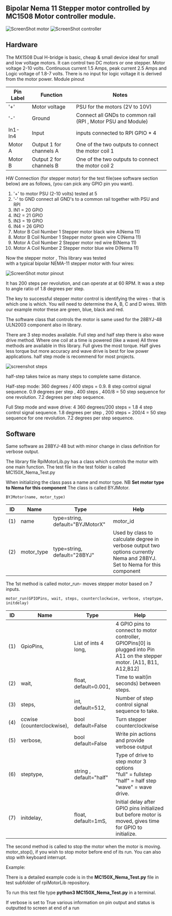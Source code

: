 Bipolar Nema 11 Stepper motor controlled by MC1508 Motor controller module.
---------------------------------------

![ScreenShot motor](https://raw.githubusercontent.com/gavinlyonsrepo/RpiMotorLib/master/images/nema11.jpg)
![ScreenShot controller](https://github.com/gavinlyonsrepo/RpiMotorLib/blob/master/images/MX15083.jpg)


Hardware
------------------------------------

The MX1508 Dual H-bridge is basic, cheap & small device ideal for small and low voltage motors.
It can control two DC motors or one stepper. Motor voltage 2-10 volts. Continuous current 1.5 Amps, peak current 2.5 Amps
and Logic voltage of 1.8-7 volts. There is no input for logic voltage it is derived from the motor power.
Module pinout


| Pin Label | Function | Notes|
| ------ | ------ | ------ |
| '+' | Motor voltage | PSU for the motors (2V to 10V) |
| '-' |Ground | Connect all GNDs to common rail (RPI , Motor PSU and Module) |
| In1-In4 |Input |inputs  connected to RPI GPIO * 4 |
| Motor A | Output 1 for channels A| One of the two outputs to connect the motor coil 1|
| Motor B | Output 2 for channels B| One of the two outputs to connect the motor coil 2 |

HW Connection (for stepper motor) for the test file(see software section below) are as follows,
(you can pick any GPIO pin you want).


1. '+' to motor PSU (2-10 volts) tested at 5
2. '-' to GND connect all GND's to a common rail together with PSU and RPI
3. IN1 = 20 GPIO
4. IN2 = 21 GPIO
5. IN3 = 19 GPIO
6. IN4 = 26 GPIO
7. Motor B Coil Number 1 Stepper motor  black wire A(Nema 11)
8. Motor B Coil Number 1 Stepper motor  green wire C(Nema 11)
9. Motor A Coil Number 2 Stepper motor  red wire B(Nema 11)
10. Motor A Coil Number 2 Stepper motor  blue wire D(Nema 11)


Now the stepper motor , This library was tested  
with a typical bipolar NEMA-11 stepper motor with four wires:

![ScreenShot motor pinout ](https://raw.githubusercontent.com/gavinlyonsrepo/RpiMotorLib/master/images/nema11pinout.jpg)

It has 200 steps per revolution, and can operate at at 60 RPM. 
It was a step to angle ratio of 1.8 degrees per step. 

The key to successful stepper motor control is identifying the wires - 
that is which one is which. You will need to determine 
the A, B, C and D wires. 
With our example motor these are green, blue, black and red.  

The software class that controls the motor is same used for the
28BYJ-48 ULN2003 component also in library.

There are 3 step modes available.
Full step and half step there is also wave drive method.
Where one coil at a time is powered (like a wave) 
All three methods are available in this library.
Full gives the most torque. Half gives less torque but more accuracy 
and wave drive is best for low power applications. half step mode is recommend 
for most projects.

![screenshot steps](https://raw.githubusercontent.com/gavinlyonsrepo/RpiMotorLib/master/images/figure3.jpg)

half-step takes twice as many steps to complete same distance.

Half-step mode: 
360 degrees / 400 steps = 0.9.
8 step control signal sequence.
0.9 degrees per step , 400 steps , 400/8 = 50 step sequence for one revolution.
7.2 degrees per step sequence.

Full Step mode and wave drive: 4
360 degrees/200 steps = 1.8
4 step control signal sequence.
1.8 degrees per step , 200 steps = 200/4 = 50 step sequence for one revolution.
7.2 degrees per step sequence.


Software
--------------------------------------------

Same software as 28BYJ-48  but with 
minor change in class definition for verbose output.

The library file RpiMotorLib.py has a class which controls the motor with one 
main function. The test file in the test folder is called MC150X_Nema_Test.py

When initializing the class pass a name and motor type.
NB **Set motor type to Nema for this component** 
The class is called BYJMotor.

`BYJMotor(name, motor_type)`

| ID  | Name   | Type   | Help | 
|-----|---------|----------|----------|
| (1) | name   | type=string, default="BYJMotorX" | motor_id    |
| (2) | motor_type | type=string, default="28BYJ"     | Used by class to calculate degree in verbose output two options currently Nema and 28BYJ. Set to Nema for this component |

The 1st method  is called motor_run- moves stepper motor based on 7 inputs.

`motor_run(GPIOPins, wait, steps, counterclockwise, verbose, steptype, initdelay)`

| ID  | Name  | Type | Help |
|-----|------|-------|------|
| (1) | GpioPins,                  | List of ints 4 long,         | 4 GPIO pins to connect to motor controller,  GPIOPins[0] is plugged into Pin A11 on the stepper motor. [A11, B11, A12,B12]  |
| (2) | wait,                      | float, default=0.001,        | Time to wait(in seconds) between steps.                       |
| (3) | steps,                     | int, default=512,            | Number of step control signal sequence to take.                 |
| (4) | ccwise (counterclockwise), | bool default=False           | Turn stepper counterclockwise                       |
| (5) | verbose,                   | bool default=False | Write pin actions and provide verbose output                   |
| (6) | steptype,                  | string , default="half"        | Type of drive to step motor 3 options <br> "full" = fullstep <br> "half" = half step <br> "wave" = wave drive.         |
| (7) | initdelay,                 | float, default=1mS,          | Initial delay after GPIO pins initialized but before motor is moved, gives time for GPIO to initialize.                 |


The second method is called to stop the motor when the motor is moving.
motor_stop(), if you wish to stop motor before end of its run. You can also stop with keyboard interrupt.

Example: 

There is a detailed example code is in the **MC150X_Nema_Test.py** file in test subfolder of  rpiMotorLib repository. 

To run this test file type **python3 MC150X_Nema_Test.py** in a terminal.

If verbose is set to True various information on pin output and status is outputted to screen at end of a run


